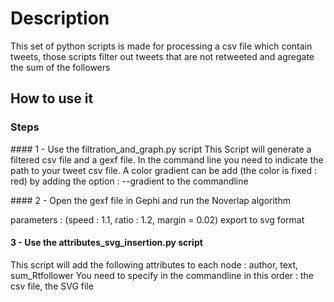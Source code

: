 # Description

This set of python scripts is made for processing a csv file which contain tweets, those scripts filter out tweets that are not retweeted and agregate the sum of the followers 

## How to use it

### Steps

#### 1 - Use the filtration_and_graph.py script
 This Script will generate a filtered csv file and a gexf file. In the command line you need to indicate the path to your tweet csv file. A color gradient can be add (the color is fixed : red)
 by adding the option : --gradient  to the commandline

#### 2 - Open the gexf file in Gephi and run the Noverlap algorithm 

parameters : (speed : 1.1, ratio : 1.2, margin = 0.02) 
export to svg format

#### 3 - Use the attributes_svg_insertion.py script

This script will add the following attributes to each node : author, text, sum_Rtfollower
You need to specify in the commandline in this order : the csv file, the SVG file



